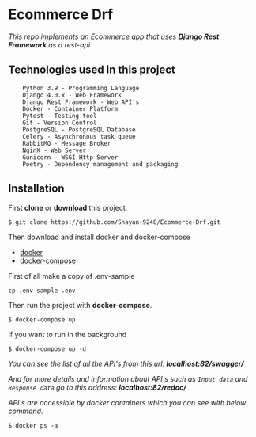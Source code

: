# Ecommerce Drf
*This repo implements an Ecommerce app that uses **Django Rest Framework** as a rest-api*

## Technologies used in this project

```
    Python 3.9 - Programming Language
    Django 4.0.x - Web Framework
    Django Rest Framework - Web API's
    Docker - Container Platform
    Pytest - Testing tool
    Git - Version Control
    PostgreSQL - PostgreSQL Database
    Celery - Asynchronous task queue
    RabbitMQ - Message Broker
    NginX - Web Server
    Gunicorn - WSGI Http Server
    Poetry - Dependency management and packaging
```

## Installation

First **clone** or **download** this project.
```
$ git clone https://github.com/Shayan-9248/Ecommerce-Drf.git
```

Then download and install docker and docker-compose

* [docker](https://docs.docker.com/engine/install/)
* [docker-compose](https://docs.docker.com/compose/install/)  

First of all make a copy of .env-sample
```
cp .env-sample .env
```
Then run the project with **docker-compose**.
```
$ docker-compose up
```

If you want to run in the background
```
$ docker-compose up -d
```

*You can see the list of all the API's from this url: **localhost:82/swagger/***

*And for more details and information about API's such as `Input data`*
*and `Response data` go to this address: **localhost:82/redoc/***

*API's are accessible by docker containers which you can see with below command.*
```
$ docker ps -a
```